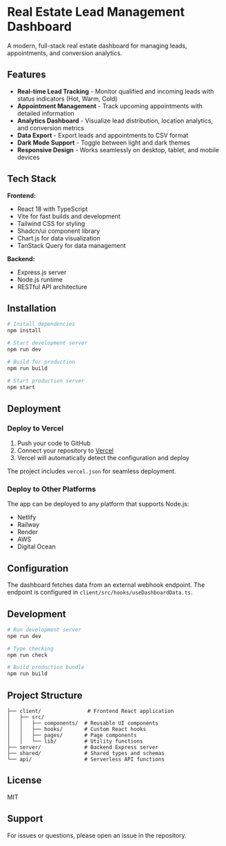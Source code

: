 # Real Estate Lead Management Dashboard

A modern, full-stack real estate dashboard for managing leads, appointments, and conversion analytics.

## Features

- **Real-time Lead Tracking** - Monitor qualified and incoming leads with status indicators (Hot, Warm, Cold)
- **Appointment Management** - Track upcoming appointments with detailed information
- **Analytics Dashboard** - Visualize lead distribution, location analytics, and conversion metrics
- **Data Export** - Export leads and appointments to CSV format
- **Dark Mode Support** - Toggle between light and dark themes
- **Responsive Design** - Works seamlessly on desktop, tablet, and mobile devices

## Tech Stack

**Frontend:**
- React 18 with TypeScript
- Vite for fast builds and development
- Tailwind CSS for styling
- Shadcn/ui component library
- Chart.js for data visualization
- TanStack Query for data management

**Backend:**
- Express.js server
- Node.js runtime
- RESTful API architecture

## Installation

```bash
# Install dependencies
npm install

# Start development server
npm run dev

# Build for production
npm run build

# Start production server
npm start
```

## Deployment

### Deploy to Vercel

1. Push your code to GitHub
2. Connect your repository to [Vercel](https://vercel.com)
3. Vercel will automatically detect the configuration and deploy

The project includes `vercel.json` for seamless deployment.

### Deploy to Other Platforms

The app can be deployed to any platform that supports Node.js:
- Netlify
- Railway
- Render
- AWS
- Digital Ocean

## Configuration

The dashboard fetches data from an external webhook endpoint. The endpoint is configured in `client/src/hooks/useDashboardData.ts`.

## Development

```bash
# Run development server
npm run dev

# Type checking
npm run check

# Build production bundle
npm run build
```

## Project Structure

```
├── client/               # Frontend React application
│   ├── src/
│   │   ├── components/  # Reusable UI components
│   │   ├── hooks/       # Custom React hooks
│   │   ├── pages/       # Page components
│   │   └── lib/         # Utility functions
├── server/              # Backend Express server
├── shared/              # Shared types and schemas
└── api/                 # Serverless API functions
```

## License

MIT

## Support

For issues or questions, please open an issue in the repository.
